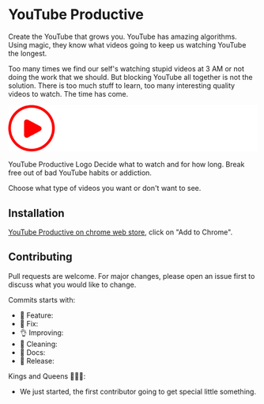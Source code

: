 # YouTube Productive

Create the YouTube that grows you.
YouTube has amazing algorithms. Using magic, they know what videos going to keep us watching YouTube the longest.

Too many times we find our self's watching stupid videos at 3 AM or not doing the work that we should.
But blocking YouTube all together is not the solution.
There is too much stuff to learn, too many interesting quality videos to watch.
The time has come.

![Logo](/extension/src/assets/LogoLight.svg?raw=true "YouTube Productive Logo") 

YouTube Productive Logo
Decide what to watch and for how long.
Break free out of bad YouTube habits or addiction.

Choose what type of videos you want or don't want to see.

## Installation

[YouTube Productive on chrome web store](https://chrome.google.com/webstore/detail/youtube-productive/cpoicmhbahbefaenbchjlagebdnhphpc), click on "Add to Chrome".

## Contributing
Pull requests are welcome. For major changes, please open an issue first to discuss what you would like to change.

Commits starts with:
- 🚀 Feature: 
- 🔨 Fix:
- 👌 Improving:
- 🧹 Cleaning: 
- 📜 Docs:
- 🔖 Release:

Kings and Queens 👑👑👑: 
- We just started, the first contributor going to get special little something.

